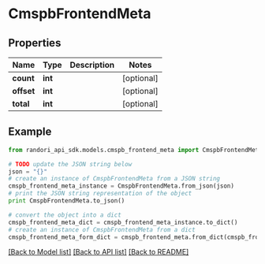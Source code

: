 # CmspbFrontendMeta


## Properties

Name | Type | Description | Notes
------------ | ------------- | ------------- | -------------
**count** | **int** |  | [optional] 
**offset** | **int** |  | [optional] 
**total** | **int** |  | [optional] 

## Example

```python
from randori_api_sdk.models.cmspb_frontend_meta import CmspbFrontendMeta

# TODO update the JSON string below
json = "{}"
# create an instance of CmspbFrontendMeta from a JSON string
cmspb_frontend_meta_instance = CmspbFrontendMeta.from_json(json)
# print the JSON string representation of the object
print CmspbFrontendMeta.to_json()

# convert the object into a dict
cmspb_frontend_meta_dict = cmspb_frontend_meta_instance.to_dict()
# create an instance of CmspbFrontendMeta from a dict
cmspb_frontend_meta_form_dict = cmspb_frontend_meta.from_dict(cmspb_frontend_meta_dict)
```
[[Back to Model list]](../README.md#documentation-for-models) [[Back to API list]](../README.md#documentation-for-api-endpoints) [[Back to README]](../README.md)


